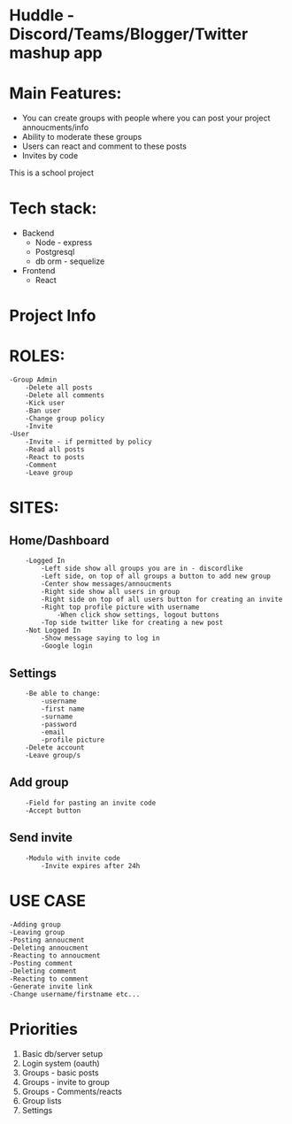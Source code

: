 # Huddle - Discord/Teams/Blogger/Twitter mashup app

# Main Features:
  - You can create groups with people where you can post your project annoucments/info
  - Ability to moderate these groups
  - Users can react and comment to these posts
  - Invites by code

This is a school project

# Tech stack:
 - Backend
   	- Node - express
   	- Postgresql
   	- db orm - sequelize
 - Frontend
   	- React

# Project Info
# ROLES:
	-Group Admin
		-Delete all posts
		-Delete all comments
		-Kick user
		-Ban user
		-Change group policy
		-Invite
	-User
		-Invite - if permitted by policy
		-Read all posts
		-React to posts
		-Comment
		-Leave group

# SITES:
## Home/Dashboard
		-Logged In
			-Left side show all groups you are in - discordlike
			-Left side, on top of all groups a button to add new group
			-Center show messages/annoucments
			-Right side show all users in group
			-Right side on top of all users button for creating an invite
			-Right top profile picture with username
				-When click show settings, logout buttons
			-Top side twitter like for creating a new post
		-Not Logged In
			-Show message saying to log in
			-Google login
## Settings
		-Be able to change:
			-username
			-first name
			-surname
			-password
			-email
			-profile picture
		-Delete account
		-Leave group/s
## Add group
		-Field for pasting an invite code
		-Accept button
## Send invite
		-Modulo with invite code
			-Invite expires after 24h

# USE CASE
	-Adding group
	-Leaving group
	-Posting annoucment
	-Deleting annoucment
	-Reacting to annoucment
	-Posting comment
	-Deleting comment
	-Reacting to comment
	-Generate invite link
	-Change username/firstname etc...

 # Priorities
  1. Basic db/server setup
  2. Login system (oauth)
  3. Groups - basic posts
  4. Groups - invite to group
  5. Groups - Comments/reacts
  6. Group lists
  7. Settings
